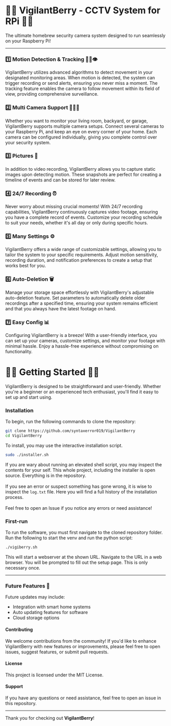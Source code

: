 # 🎉🎉 VigilantBerry - CCTV System for RPi 🎉🎉

The ultimate homebrew security camera system designed to run seamlessly on your Raspberry Pi!

---  

### 1️⃣ Motion Detection & Tracking 🚶‍♂️👁️
VigilantBerry utilizes advanced algorithms to detect movement in your designated monitoring areas. When motion is detected, the system can trigger recording or send alerts, ensuring you never miss a moment. The tracking feature enables the camera to follow movement within its field of view, providing comprehensive surveillance.

### 2️⃣ Multi Camera Support 🎥🎥🎥
Whether you want to monitor your living room, backyard, or garage, VigilantBerry supports multiple camera setups. Connect several cameras to your Raspberry Pi, and keep an eye on every corner of your home. Each camera can be configured individually, giving you complete control over your security system.

### 3️⃣ Pictures 📸
In addition to video recording, VigilantBerry allows you to capture static images upon detecting motion. These snapshots are perfect for creating a timeline of events and can be stored for later review.

### 4️⃣ 24/7 Recording ⏰
Never worry about missing crucial moments! With 24/7 recording capabilities, VigilantBerry continuously captures video footage, ensuring you have a complete record of events. Customize your recording schedule to suit your needs, whether it's all day or only during specific hours.

### 5️⃣ Many Settings ⚙️
VigilantBerry offers a wide range of customizable settings, allowing you to tailor the system to your specific requirements. Adjust motion sensitivity, recording duration, and notification preferences to create a setup that works best for you.

### 6️⃣ Auto-Deletion 🗑️
Manage your storage space effortlessly with VigilantBerry's adjustable auto-deletion feature. Set parameters to automatically delete older recordings after a specified time, ensuring your system remains efficient and that you always have the latest footage on hand.

### 7️⃣ Easy Config 📊
Configuring VigilantBerry is a breeze! With a user-friendly interface, you can set up your cameras, customize settings, and monitor your footage with minimal hassle. Enjoy a hassle-free experience without compromising on functionality.

# 🚀🚀 Getting Started 🚀🚀

VigilantBerry is designed to be straightforward and user-friendly. Whether you're a beginner or an experienced tech enthusiast, you'll find it easy to set up and start using.

### Installation
To begin, run the following commands to clone the repository:
```bash
git clone https://github.com/syntaxerror019/VigilantBerry
cd VigilantBerry
```

To install, you may use the interactive installation script.
```bash
sudo ./installer.sh
```
If you are wary about running an elevated shell script, you may inspect the contents for your self.
This whole project, including the installer is open source. Everything is in the repository.
<br><br>
If you see an error or suspect something has gone wrong, it is wise to inspect the `log.txt` file.
Here you will find a full history of the installation process.
<br>
<br>
Feel free to open an Issue if you notice any errors or need assistance!

### First-run
To run the software, you must first navigate to the cloned repository folder.
Run the following to start the venv and run the python script:
```bash
./vigiberry.sh
```
This will start a webserver at the shown URL. Navigate to the URL in a web browser.
You will be prompted to fill out the setup page. This is only necessary once.

---  

### Future Features 🌈
Future updates may include:
- Integration with smart home systems
- Auto updating features for software
- Cloud storage options

#### Contributing
We welcome contributions from the community! If you'd like to enhance VigilantBerry with new features or improvements, please feel free to open issues, suggest features, or submit pull requests.

#### License
This project is licensed under the MIT License.

#### Support
If you have any questions or need assistance, feel free to open an issue in this repository.

---

Thank you for checking out **VigilantBerry**!
